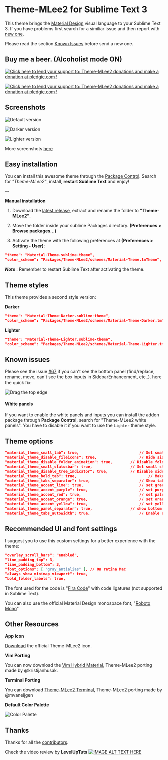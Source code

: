 # Theme-MLee2 for Sublime Text 3
This theme brings the [Material Design](http://www.google.com/design/) visual language to your Sublime Text 3. If you have problems first search for a similiar issue and then report with [new one](https://github.com/equinusocio/material-theme/issues).

Please read the section [Known Issues](https://github.com/equinusocio/material-theme#known-issues) before send a new one.

## Buy me a beer. (Alcoholist mode ON)

<!-- Pledgie Donation -->
<a href='https://pledgie.com/campaigns/29452'><img alt='Click here to lend your support to: Theme-MLee2 donations and make a donation at pledgie.com !' src='https://pledgie.com/campaigns/29452.png?skin_name=chrome' border='0' ></a>

<a target="_blank" href='https://www.coinbase.com/checkouts/1ApeKqUE3aLp5x3UuGHU3z95F7XoyDvpeF' data-code="1ApeKqUE3aLp5x3UuGHU3z95F7XoyDvpeF" class="coinbase-button"><img alt='Click here to lend your support to: Theme-MLee2 donations and make a donation at pledgie.com !' src='https://www.coinbase.com/assets/buttons/donation_small-210ad5fe8fe0846a0c6bc676e1bad3d462ab3fcbdaf2443de8755503d0729847.png' border='0' ></a>

## Screenshots

![Default version](http://equinusocio.github.io/material-theme/assets/materialtheme.png)

![Darker version](http://equinusocio.github.io/material-theme/assets/img/darker1.png)

![Lighter version](http://equinusocio.github.io/material-theme/assets/img/material-light.png)

More screenshots [here](http://equinusocio.github.io/material-theme/)

## Easy installation
You can install this awesome theme through the [Package Control](https://packagecontrol.io/installation). Search for *"Theme-MLee2"*, install, **restart Sublime Text** and enjoy!

--

**Manual installation**

1. Download the [latest release](https://github.com/equinusocio/material-theme/releases/latest), extract and rename the folder to **"Theme-MLee2"**.

2. Move the folder inside your sublime Packages directory. **(Preferences > Browse packages...)**

3. Activate the theme with the following preferences at  **(Preferences > Setting - User)**:

```json
"theme": "Material-Theme.sublime-theme",
"color_scheme": "Packages/Theme-MLee2/schemes/Material-Theme.tmTheme",
```

***Note*** : Remember to restart Sublime Text after activating the theme.

## Theme styles
This theme provides a second style version:

**Darker**
```json
"theme": "Material-Theme-Darker.sublime-theme",
"color_scheme": "Packages/Theme-MLee2/schemes/Material-Theme-Darker.tmTheme",
```

**Lighter**
```json
"theme": "Material-Theme-Lighter.sublime-theme",
"color_scheme": "Packages/Theme-MLee2/schemes/Material-Theme-Lighter.tmTheme",
```

## Known issues
Please see the issue [#67](https://github.com/equinusocio/material-theme/issues/67) if you can't see the bottom panel (find/replace, rename, move, can't see the box inputs in SidebarEnhancement, etc..). here the quick fix:

![Drag the top edge](https://cloud.githubusercontent.com/assets/474329/8178894/a0dd09c0-1412-11e5-8ecf-f7f9ade439ae.gif)

#### White panels
If you want to enable the white panels and inputs you can install the addon package through **Package Control**, search for "Theme-MLee2 white panels". You have to disable it if you want to use the ```Lighter``` theme style.

## Theme options

```json
"material_theme_small_tab": true,							// Set small tabs
"material_theme_disable_fileicons": true,					// Hide siderbar file type icons
"material_theme_disable_folder_animation": true,		// Disable folder animation
"material_theme_small_statusbar": true,					// Set small status bar
"material_theme_disable_tree_indicator": true,			// Disable sidebar file indicator
"material_theme_bold_tab": true,								// Make the tab labels bolder
"material_theme_tabs_separator": true,						// Show tabs separator
"material_theme_accent_lime": true,							// set green lime accent color
"material_theme_accent_purple": true,						// set purple accent color
"material_theme_accent_red": true,							// set pale red accent color
"material_theme_accent_orange": true,						// set orange accent color
"material_theme_accent_yellow": true,						// set yellow accent color
"material_theme_panel_separator": true,					// show bottom panel separator
"material_theme_tabs_autowidth": true,						// Enable autowidth for tabs
```

## Recommended UI and font settings
I suggest you to use this custom settings for a better experience with the theme:

```json
"overlay_scroll_bars": "enabled",
"line_padding_top": 3,
"line_padding_bottom": 3,
"font_options": [ "gray_antialias" ], // On retina Mac
"always_show_minimap_viewport": true,
"bold_folder_labels": true,
```

The font used for the code is "[Fira Code](https://github.com/tonsky/FiraCode)" with code ligatures (not supported in Sublime Text).

You can also use the official Material Design monospace font, "[Roboto Mono](https://www.google.com/fonts/specimen/Roboto+Mono)"


## Other Resources

**App icon**

[Download](https://dribbble.com/shots/2104476-Material-Theme-for-Sublime-Text-3/attachments/380650) the official Theme-MLee2 icon.

**Vim Porting**

You can now download the [Vim Hybrid Material](https://github.com/kristijanhusak/vim-hybrid-material), Theme-MLee2 porting made by @kristijanhusak.

**Terminal Porting**

You can download [Theme-MLee2 Terminal](https://gist.github.com/mvaneijgen/4c56701215847dd5ddcf), Theme-MLee2 porting made by @mvaneijgen

**Default Color Palette**

![Color Palette](http://i.imgur.com/zyIK71j.jpg)


## Thanks
Thanks for all the [contributors](https://github.com/equinusocio/material-theme/graphs/contributors).

Check the video review by **LevelUpTuts**
[![IMAGE ALT TEXT HERE](http://img.youtube.com/vi/6eqgrCxprOI/0.jpg)](http://www.youtube.com/watch?v=6eqgrCxprOI)
